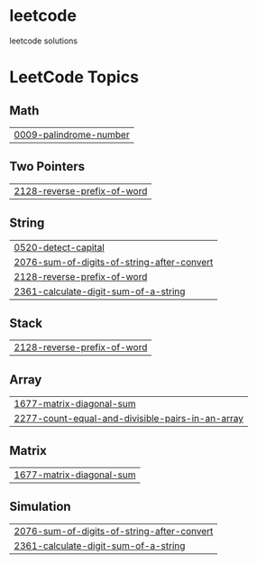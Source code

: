 # leetcode
leetcode solutions

<!---LeetCode Topics Start-->
# LeetCode Topics
## Math
|  |
| ------- |
| [0009-palindrome-number](https://github.com/ayaluribhavanareddy/leetcode/tree/master/0009-palindrome-number) |
## Two Pointers
|  |
| ------- |
| [2128-reverse-prefix-of-word](https://github.com/ayaluribhavanareddy/leetcode/tree/master/2128-reverse-prefix-of-word) |
## String
|  |
| ------- |
| [0520-detect-capital](https://github.com/ayaluribhavanareddy/leetcode/tree/master/0520-detect-capital) |
| [2076-sum-of-digits-of-string-after-convert](https://github.com/ayaluribhavanareddy/leetcode/tree/master/2076-sum-of-digits-of-string-after-convert) |
| [2128-reverse-prefix-of-word](https://github.com/ayaluribhavanareddy/leetcode/tree/master/2128-reverse-prefix-of-word) |
| [2361-calculate-digit-sum-of-a-string](https://github.com/ayaluribhavanareddy/leetcode/tree/master/2361-calculate-digit-sum-of-a-string) |
## Stack
|  |
| ------- |
| [2128-reverse-prefix-of-word](https://github.com/ayaluribhavanareddy/leetcode/tree/master/2128-reverse-prefix-of-word) |
## Array
|  |
| ------- |
| [1677-matrix-diagonal-sum](https://github.com/ayaluribhavanareddy/leetcode/tree/master/1677-matrix-diagonal-sum) |
| [2277-count-equal-and-divisible-pairs-in-an-array](https://github.com/ayaluribhavanareddy/leetcode/tree/master/2277-count-equal-and-divisible-pairs-in-an-array) |
## Matrix
|  |
| ------- |
| [1677-matrix-diagonal-sum](https://github.com/ayaluribhavanareddy/leetcode/tree/master/1677-matrix-diagonal-sum) |
## Simulation
|  |
| ------- |
| [2076-sum-of-digits-of-string-after-convert](https://github.com/ayaluribhavanareddy/leetcode/tree/master/2076-sum-of-digits-of-string-after-convert) |
| [2361-calculate-digit-sum-of-a-string](https://github.com/ayaluribhavanareddy/leetcode/tree/master/2361-calculate-digit-sum-of-a-string) |
<!---LeetCode Topics End-->